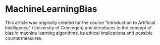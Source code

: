 # MachineLearningBias
This article was originally created for the course "Introduction to Artificial Intelligence" (University of Groningen) and introduces to the concept of bias in machine learning algorithms, its ethical implications and possible countermeasures.
